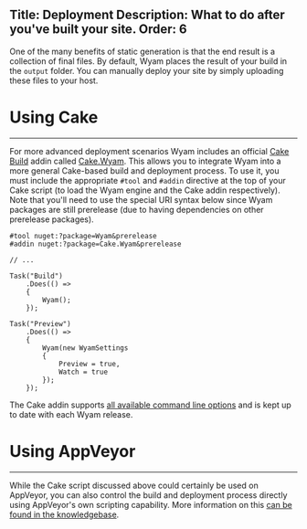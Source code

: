 Title: Deployment
Description: What to do after you've built your site.
Order: 6
---
One of the many benefits of static generation is that the end result is a collection of final files. By default, Wyam places the result of your build in the `output` folder. You can manually deploy your site by simply uploading these files to your host.

# Using Cake
---
For more advanced deployment scenarios Wyam includes an official [Cake Build](http://cakebuild.net/) addin called [Cake.Wyam](https://www.nuget.org/packages/Cake.Wyam). This allows you to integrate Wyam into a more general Cake-based build and deployment process. To use it, you must include the appropriate `#tool` and `#addin` directive at the top of your Cake script (to load the Wyam engine and the Cake addin respectively). Note that you'll need to use the special URI syntax below since Wyam packages are still prerelease (due to having dependencies on other prerelease packages).

```
#tool nuget:?package=Wyam&prerelease
#addin nuget:?package=Cake.Wyam&prerelease

// ...

Task("Build")
    .Does(() =>
    {
        Wyam();        
    });
    
Task("Preview")
    .Does(() =>
    {
        Wyam(new WyamSettings
        {
            Preview = true,
            Watch = true
        });        
    });
```

The Cake addin supports [all available command line options](/getting-started/usage) and is kept up to date with each Wyam release.

# Using AppVeyor
---
While the Cake script discussed above could certainly be used on AppVeyor, you can also control the build and deployment process directly using AppVeyor's own scripting capability. More information on this [can be found in the knowledgebase](/knowledgebase/continuous-integration).
